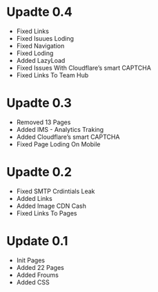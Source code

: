 # Upadte 0.4

- Fixed Links
- Fixed Isuues Loding
- Fixed Navigation
- Fixed Loding
- Added LazyLoad
- Fixed Issues With Cloudflare’s smart CAPTCHA
- Fixed Links To Team Hub

# Upadte 0.3

- Removed 13 Pages
- Added IMS - Analytics Traking
- Added Cloudflare’s smart CAPTCHA
- Fixed Page Loding On Mobile

# Upadte 0.2

- Fixed SMTP Crdintials Leak
- Added Links
- Added Image CDN Cash
- Fixed Links To Pages

# Update 0.1

- Init Pages
- Added 22 Pages
- Added Froums
- Added CSS